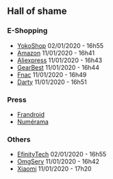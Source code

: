 ## Hall of shame
### E-Shopping
- [YokoShop](https://yokoshop.com/) 02/01/2020 - 16h55
- [Amazon](https://www.amazon.fr/) 11/01/2020 - 16h41
- [Aliexpress](https://www.aliexpress.com/) 11/01/2020 - 16h43
- [GearBest](https://www.gearbest.com/) 11/01/2020 - 16h44
- [Fnac](https://www.fnac.com/) 11/01/2020 - 16h49
- [Darty](https://www.darty.com/) 11/01/2020 - 16h51


### Press
- [Frandroid](https://www.frandroid.com/)
- [Numérama](https://www.numerama.com/)

### Others
- [EfinityTech](https://www.efinitytech.com/) 02/01/2020 - 16h55
- [OmgServ](https://www.omgserv.com/fr/) 11/01/2020 - 16h42
- [Xiaomi](https://mi.com/) 11/01/2020 - 17h20

